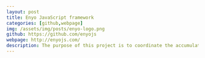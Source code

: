```yaml
---
layout: post
title: Enyo JavaScript framework
categories: [github,webpage]
img: /assets/img/posts/enyo-logo.png
github: https://github.com/enyojs
webpage: http://enyojs.com/
description: The purpose of this project is to coordinate the accumulation and generation of the API documentation reference for enyo and its public libraries. It accomplishes this by leveraging available technologies, including itself, according to the limitations of its requirements at the time it was originally authored.
---
```

